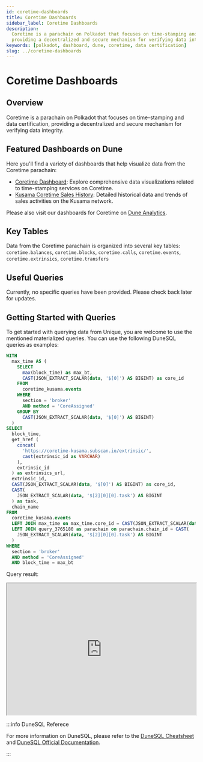 ```yaml
---
id: coretime-dashboards
title: Coretime Dashboards
sidebar_label: Coretime Dashboards
description:
  Coretime is a parachain on Polkadot that focuses on time-stamping and data certification,
  providing a decentralized and secure mechanism for verifying data integrity.
keywords: [polkadot, dashboard, dune, coretime, data certification]
slug: ../coretime-dashboards
---
```


# Coretime Dashboards

## Overview

Coretime is a parachain on Polkadot that focuses on time-stamping and data certification, providing
a decentralized and secure mechanism for verifying data integrity.

## Featured Dashboards on Dune

Here you'll find a variety of dashboards that help visualize data from the Coretime parachain:

- [Coretime Dashboard](https://dune.com/substrate/coretime): Explore comprehensive data
  visualizations related to time-stamping services on Coretime.
- [Kusama Coretime Sales History](https://dune.com/substrate/kusama-coretime-sales-history):
  Detailed historical data and trends of sales activities on the Kusama network.

Please also visit our dashboards for Coretime on
[Dune Analytics](https://dune.com/discover/content/relevant?q=title:Coretime%20author:substrate).

## Key Tables

Data from the Coretime parachain is organized into several key tables: `coretime.balances`,
`coretime.blocks`, `coretime.calls`, `coretime.events`, `coretime.extrinsics`, `coretime.transfers`

## Useful Queries

Currently, no specific queries have been provided. Please check back later for updates.

## Getting Started with Queries

To get started with querying data from Unique, you are welcome to use the mentioned materialized
queries. You can use the following DuneSQL queries as examples:

```sql title="Kusama Coretime Core Task" showLineNumbers
WITH
  max_time AS (
    SELECT
      max(block_time) as max_bt,
      CAST(JSON_EXTRACT_SCALAR(data, '$[0]') AS BIGINT) as core_id
    FROM
      coretime_kusama.events
    WHERE
      section = 'broker'
      AND method = 'CoreAssigned'
    GROUP BY
      CAST(JSON_EXTRACT_SCALAR(data, '$[0]') AS BIGINT)
  )
SELECT
  block_time,
  get_href (
    concat(
      'https://coretime-kusama.subscan.io/extrinsic/',
      cast(extrinsic_id as VARCHAR)
    ),
    extrinsic_id
  ) as extrinsics_url,
  extrinsic_id,
  CAST(JSON_EXTRACT_SCALAR(data, '$[0]') AS BIGINT) as core_id,
  CAST(
    JSON_EXTRACT_SCALAR(data, '$[2][0][0].task') AS BIGINT
  ) as task,
  chain_name
FROM
  coretime_kusama.events
  LEFT JOIN max_time on max_time.core_id = CAST(JSON_EXTRACT_SCALAR(data, '$[0]') AS BIGINT)
  LEFT JOIN query_3765180 as parachain on parachain.chain_id = CAST(
    JSON_EXTRACT_SCALAR(data, '$[2][0][0].task') AS BIGINT
  )
WHERE
  section = 'broker'
  AND method = 'CoreAssigned'
  AND block_time = max_bt
```

Query result:

<iframe src="https://dune.com/embeds/3765471/6333152/" height="350" width="100%"></iframe>

:::info DuneSQL Referece

For more information on DuneSQL, please refer to the [DuneSQL Cheatsheet](../dunesql-cheatsheet.md)
and
[DuneSQL Official Documentation](https://docs.dune.com/query-engine/Functions-and-operators/index).

:::
